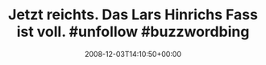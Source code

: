 ---
retweeted: false
source: <a href="http://twitter.com" rel="nofollow">Twitter Web Client</a>
entities:
  hashtags:
  - text: unfollow
    indices:
    - '48'
    - '57'
  - text: buzzwordbingo
    indices:
    - '58'
    - '72'
  - text: narf
    indices:
    - '73'
    - '78'
  symbols: []
  user_mentions: []
  urls: []
display_text_range:
- '0'
- '78'
favorite_count: '0'
id_str: '1036162782'
truncated: false
retweet_count: '0'
id: '1036162782'
created_at: Wed Dec 03 14:10:50 +0000 2008
favorited: false
full_text: 'Jetzt reichts. Das Lars Hinrichs Fass ist voll. #unfollow #buzzwordbingo
  #narf'
lang: de
tags:
- unfollow
- buzzwordbingo
- narf
- pesos/twitter
date: '2008-12-03T14:10:50+00:00'
src: https://twitter.com/bascht/status/1036162782
original_url: https://twitter.com/bascht/status/1036162782
type: twitter_tweet
text: 'Jetzt reichts. Das Lars Hinrichs Fass ist voll. #unfollow #buzzwordbingo #narf'
title: 'Jetzt reichts. Das Lars Hinrichs Fass ist voll. #unfollow #buzzwordbing'

---